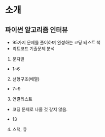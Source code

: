 # 소개
## 파이썬 알고리즘 인터뷰
- 95가지 문제를 풀이하며 완성하는 코딩 테스트 책
- 리트코드 기출문제 분석

1. 문자열
- 1~6
2. 선형구조(배열)
- 7~9
3. 연결리스트
* 코딩 문제로 나올 것 같지 않음.
- 13
4. 스택, 큐

